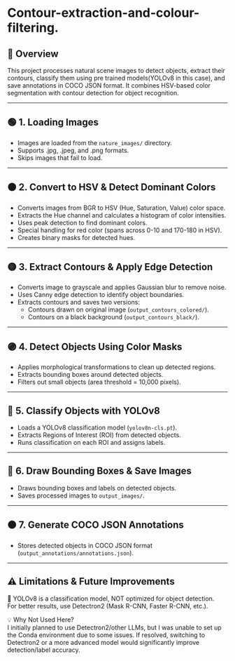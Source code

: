 # Contour-extraction-and-colour-filtering.

## 📌 Overview  
This project processes natural scene images to detect objects, extract their contours, classify them using pre trained models(YOLOv8 in this case), and save annotations in COCO JSON format. It combines HSV-based color segmentation with contour detection for object recognition.  

---

## 🟢 1. Loading Images  
- Images are loaded from the `nature_images/` directory.  
- Supports .jpg, .jpeg, and .png formats.  
- Skips images that fail to load.  

---

## 🟠 2. Convert to HSV & Detect Dominant Colors  
- Converts images from BGR to HSV (Hue, Saturation, Value) color space.  
- Extracts the Hue channel and calculates a histogram of color intensities.  
- Uses peak detection to find dominant colors.  
- Special handling for red color (spans across 0-10 and 170-180 in HSV).  
- Creates binary masks for detected hues.  

---

## 🟡 3. Extract Contours & Apply Edge Detection  
- Converts image to grayscale and applies Gaussian blur to remove noise.  
- Uses Canny edge detection to identify object boundaries.  
- Extracts contours and saves two versions:  
  - Contours drawn on original image (`output_contours_colored/`).  
  - Contours on a black background (`output_contours_black/`).  

---

## 🟣 4. Detect Objects Using Color Masks  
- Applies morphological transformations to clean up detected regions.  
- Extracts bounding boxes around detected objects.  
- Filters out small objects (area threshold = 10,000 pixels).  

---

## 🔵 5. Classify Objects with YOLOv8  
- Loads a YOLOv8 classification model (`yolov8n-cls.pt`).  
- Extracts Regions of Interest (ROI) from detected objects.  
- Runs classification on each ROI and assigns labels.  

---

## 🔴 6. Draw Bounding Boxes & Save Images  
- Draws bounding boxes and labels on detected objects.  
- Saves processed images to `output_images/`.  

---

## 🟠 7. Generate COCO JSON Annotations  
- Stores detected objects in COCO JSON format (`output_annotations/annotations.json`).  

---

## ⚠️ Limitations & Future Improvements  
🔹 YOLOv8 is a classification model, NOT optimized for object detection.  
For better results, use Detectron2 (Mask R-CNN, Faster R-CNN, etc.).  

💡 Why Not Used Here?  
I initially planned to use Detectron2/other LLMs, but I was unable to set up the Conda environment due to some issues. If resolved, switching to Detectron2 or a more advanced model would significantly improve detection/label accuracy.  
